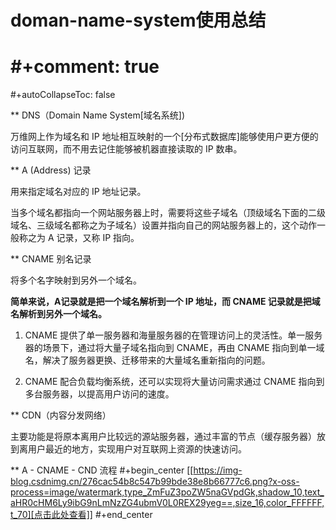 # doman-name-system使用总结

# #+comment: true
#+autoCollapseToc: false

** DNS（Domain Name System[域名系统])

万维网上作为域名和 IP 地址相互映射的一个[分布式数据库]能够使用户更方便的访问互联网，而不用去记住能够被机器直接读取的 IP 数串。

** A (Address) 记录

用来指定域名对应的 IP 地址记录。

当多个域名都指向一个网站服务器上时，需要将这些子域名（顶级域名下面的二级域名、三级域名都称之为子域名）设置并指向自己的网站服务器上的，这个动作一般称之为 A 记录，又称 IP 指向。

** CNAME 别名记录

将多个名字映射到另外一个域名。

**简单来说，A记录就是把一个域名解析到一个 IP 地址，而 CNAME 记录就是把域名解析到另外一个域名。**

1. CNAME 提供了单一服务器和海量服务器的在管理访问上的灵活性。单一服务器的场景下，通过将大量子域名指向到 CNAME，再由 CNAME 指向到单一域名，解决了服务器更换、迁移带来的大量域名重新指向的问题。

2. CNAME 配合负载均衡系统，还可以实现将大量访问需求通过 CNAME 指向到多台服务器，以提高用户访问的速度。

** CDN（内容分发网络）

主要功能是将原本离用户比较远的源站服务器，通过丰富的节点（缓存服务器）放到离用户最近的地方，实现用户对互联网上资源的快速访问。

** A - CNAME - CND 流程
#+begin_center
[[https://img-blog.csdnimg.cn/276cac54b8c547b99bde38e8b66777c6.png?x-oss-process=image/watermark,type_ZmFuZ3poZW5naGVpdGk,shadow_10,text_aHR0cHM6Ly9ibG9nLmNzZG4ubmV0L0REX29yeg==,size_16,color_FFFFFF,t_70][点击此处查看]]
#+end_center


